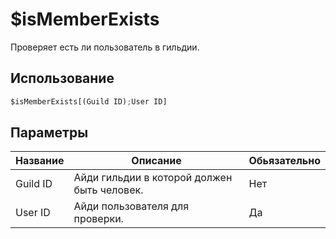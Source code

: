 # $isMemberExists
Проверяет есть ли пользователь в гильдии.

## Использование
```py
$isMemberExists[(Guild ID);User ID]
```

## Параметры
| Название | Описание | Обьязательно |
| -------- | -------- | ------------ |
| Guild ID | Айди гильдии в которой должен быть человек. | Нет |
| User ID | Айди пользователя для проверки. | Да |